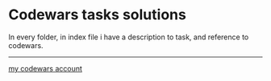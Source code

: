 # Codewars tasks solutions
In every folder, in index file i have a description to task, and reference to codewars.

---

[my codewars account](https://www.codewars.com/users/Pashafd)
